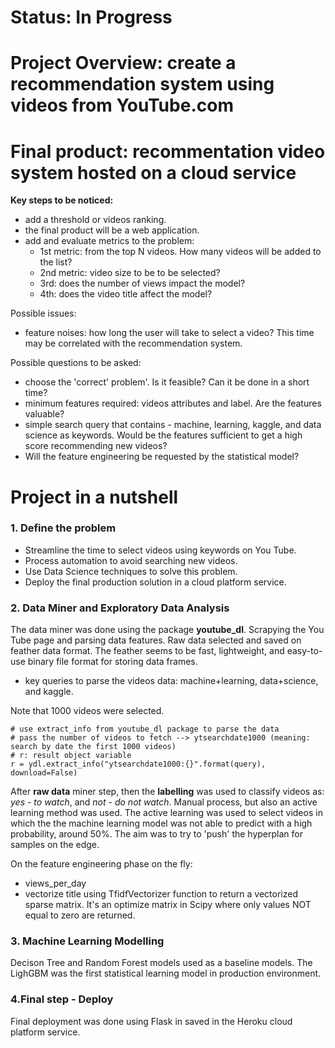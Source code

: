 # **Status:** In Progress

# Project Overview: create a recommendation system using videos from YouTube.com
# Final product: recommentation video system hosted on a cloud service 

**Key steps to be noticed:**
 - add a threshold or videos ranking.
 - the final product will be a web application.
 - add and evaluate metrics to the problem:
   - 1st metric: from the top N videos. How many videos will be added to the list?
   - 2nd metric: video size to be to be selected?
   - 3rd: does the number of views impact the model?
   - 4th: does the video title affect the model?

Possible issues:
 - feature noises: how long the user will take to select a video?
   This time may be correlated with the recommendation system.


Possible questions to be asked:
- choose the 'correct' problem'. Is it feasible? Can it be done in a short time?
- minimum features required: videos attributes and label. Are the features valuable?
- simple search query that contains - machine, learning, kaggle, and data science as keywords. Would be the features sufficient to get a high score recommending new videos?
- Will the feature engineering be requested by the statistical model?

# Project in a nutshell

### 1. Define the problem
  - Streamline the time to select videos using keywords on You Tube.
  - Process automation to avoid searching new videos.
  - Use Data Science techniques to solve this problem.
  - Deploy the final production solution in a cloud platform service.

### 2. Data Miner and Exploratory Data Analysis

The data miner was done using the package **youtube_dl**. Scrapying the You Tube page and parsing data features. Raw data selected and saved on feather data format.
The feather seems to be fast, lightweight, and easy-to-use binary file format for storing data frames.

 -  key queries to parse the videos data: machine+learning, data+science, and kaggle.
 
 Note that 1000 videos were selected.
 
 ```
 # use extract_info from youtube_dl package to parse the data
# pass the number of videos to fetch --> ytsearchdate1000 (meaning: search by date the first 1000 videos)
# r: result object variable
 r = ydl.extract_info("ytsearchdate1000:{}".format(query), download=False)

```
After **raw data** miner step, then the **labelling** was used to classify videos as: *yes - to watch*, and *not - do not watch*. Manual process, but also an active learning method was used. The active learning was used to select videos in which the the machine learning model was not able to predict with a high probability, around 50%.
The aim was to try to 'push' the hyperplan for samples on the edge.

On the feature engineering phase on the fly: 
- views_per_day
- vectorize title using TfidfVectorizer function to return a vectorized sparse matrix. It's an optimize matrix in Scipy where only values NOT equal to zero are returned.

### 3. Machine Learning Modelling

Decison Tree and Random Forest models used as a baseline models. The LighGBM was the first statistical learning model in production environment.

### 4.Final step - Deploy

Final deployment was done using Flask in saved in the Heroku cloud platform service.


